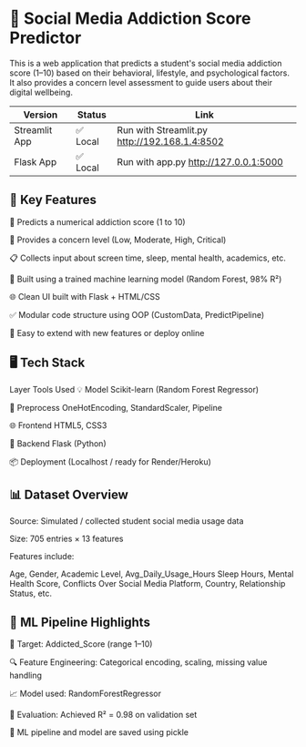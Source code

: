 # 📱 Social Media Addiction Score Predictor
This is a web application that predicts a student's social media addiction score (1–10) based on their behavioral, lifestyle, and psychological factors.
It also provides a concern level assessment to guide users about their digital wellbeing.

| Version        | Status     |                           Link                             |
|----------------|------------|------------------------------------------------------------|
| Streamlit App  | ✅ Local   | Run with Streamlit.py            http://192.168.1.4:8502
| Flask App      | ✅ Local   | Run with app.py            http://127.0.0.1:5000

## 🌟 Key Features
🔢 Predicts a numerical addiction score (1 to 10)

🧠 Provides a concern level (Low, Moderate, High, Critical)

📋 Collects input about screen time, sleep, mental health, academics, etc.

🧮 Built using a trained machine learning model (Random Forest, 98% R²)

🌐 Clean UI built with Flask + HTML/CSS

✅ Modular code structure using OOP (CustomData, PredictPipeline)

🎯 Easy to extend with new features or deploy online


## 🖥️ Tech Stack
Layer	Tools Used
💡 Model	Scikit-learn (Random Forest Regressor)

🔄 Preprocess	OneHotEncoding, StandardScaler, Pipeline

🌐 Frontend	HTML5, CSS3

🧠 Backend	Flask (Python)

📦 Deployment	(Localhost / ready for Render/Heroku)


## 📊 Dataset Overview
Source: Simulated / collected student social media usage data

Size: 705 entries × 13 features

Features include:

Age, Gender, Academic Level, Avg_Daily_Usage_Hours
Sleep Hours, Mental Health Score, Conflicts Over Social Media
Platform, Country, Relationship Status, etc.



## 🧠 ML Pipeline Highlights 

📌 Target: Addicted_Score (range 1–10)

🔍 Feature Engineering: Categorical encoding, scaling, missing value handling

📈 Model used: RandomForestRegressor

🧪 Evaluation: Achieved R² = 0.98 on validation set

🔗 ML pipeline and model are saved using pickle
